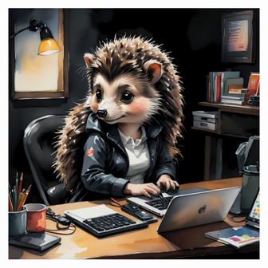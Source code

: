<div align="center">
  <img src="img/teeaa.png" alt="hedgehog codes" class="overlay-black" />
</div>